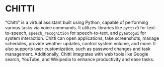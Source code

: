 # CHITTI
"Chitti" is a virtual assistant built using Python, capable of performing various tasks via voice commands. It utilizes libraries like `pyttsx3` for text-to-speech, `speech_recognition` for speech-to-text, and `pyautogui` for system interaction. Chitti can open applications, take screenshots, manage schedules, provide weather updates, control system volume, and more. It also supports user customization, such as password changes and task management. Additionally, Chitti integrates with web tools like Google search, YouTube, and Wikipedia to enhance productivity and ease tasks.
